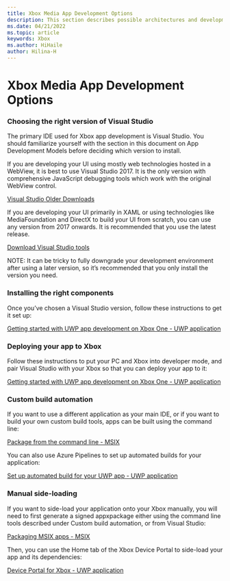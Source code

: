 ```yaml
---
title: Xbox Media App Development Options
description: This section describes possible architectures and development environments for building Xbox media applications
ms.date: 04/21/2022
ms.topic: article
keywords: Xbox
ms.author: HiHaile
author: Hilina-H
---
```

# Xbox Media App Development Options 

### Choosing the right version of Visual Studio 

The primary IDE used for Xbox app development is Visual Studio. You should familiarize yourself with the section in this document on App Development Models before deciding which version to install. 

If you are developing your UI using mostly web technologies hosted in a WebView, it is best to use Visual Studio 2017. It is the only version with comprehensive JavaScript debugging tools which work with the original WebView control. 

[Visual Studio Older Downloads](https://visualstudio.microsoft.com/vs/older-downloads/)

If you are developing your UI primarily in XAML or using technologies like MediaFoundation and DirectX to build your UI from scratch, you can use any version from 2017 onwards. It is recommended that you use the latest release. 

[Download Visual Studio tools](https://visualstudio.microsoft.com/downloads/) 

NOTE: It can be tricky to fully downgrade your development environment after using a later version, so it’s recommended that you only install the version you need. 

### Installing the right components 

Once you’ve chosen a Visual Studio version, follow these instructions to get it set up: 

[Getting started with UWP app development on Xbox One - UWP application](../xbox-apps/getting-started.md)

### Deploying your app to Xbox 

Follow these instructions to put your PC and Xbox into developer mode, and pair Visual Studio with your Xbox so that you can deploy your app to it: 

[Getting started with UWP app development on Xbox One - UWP application](../xbox-apps/getting-started.md)

### Custom build automation 

If you want to use a different application as your main IDE, or if you want to build your own custom build tools, apps can be built using the command line: 

[Package from the command line - MSIX](/windows/msix/package/manual-packaging-root)

You can also use Azure Pipelines to set up automated builds for your application: 

[Set up automated build for your UWP app - UWP application](../packaging/auto-build-package-uwp-apps.md)

### Manual side-loading 

If you want to side-load your application onto your Xbox manually, you will need to first generate a signed appxpackage either using the command line tools described under Custom build automation, or from Visual Studio: 

[Packaging MSIX apps - MSIX](/windows/msix/package/packaging-uwp-apps)

Then, you can use the Home tab of the Xbox Device Portal to side-load your app and its dependencies: 

[Device Portal for Xbox - UWP application](../xbox-apps/device-portal-xbox.md)